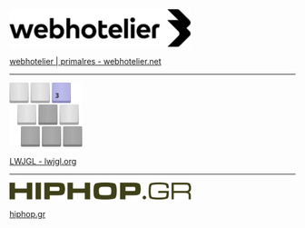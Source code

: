 <img src="https://raw.githubusercontent.com/apostolos/apostolos/master/webhotelier-signature.min.svg" alt="webhotelier" width="320" />

[webhotelier | primalres - webhotelier.net](https://www.webhotelier.net/)


---

<img src="https://raw.githubusercontent.com/apostolos/apostolos/master/lwjgl.svg" alt="LWJGL" width="128" />

[LWJGL - lwjgl.org](https://www.lwjgl.org/)

---

<img src="https://raw.githubusercontent.com/apostolos/apostolos/master/hiphop.svg" alt="hiphop.gr" width="320" />

[hiphop.gr](https://www.hiphop.gr/)
